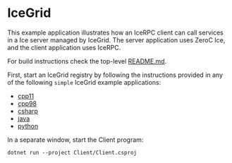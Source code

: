 # IceGrid

This example application illustrates how an IceRPC client can call services in a Ice server managed by IceGrid.
The server application uses ZeroC Ice, and the client application uses IceRPC.

For build instructions check the top-level [README.md](../../README.md#building).

First, start an IceGrid registry by following the instructions provided in any of the following `simple` IceGrid example
applications:

- [cpp11][1]
- [cpp98][2]
- [csharp][3]
- [java][4]
- [python][5]

In a separate window, start the Client program:

```shell
dotnet run --project Client/Client.csproj
```

[1]: https://github.com/zeroc-ice/ice-demos/tree/3.7/cpp11/IceGrid/simple
[2]: https://github.com/zeroc-ice/ice-demos/tree/3.7/cpp98/IceGrid/simple
[3]: https://github.com/zeroc-ice/ice-demos/tree/3.7/csharp/IceGrid/simple
[4]: https://github.com/zeroc-ice/ice-demos/tree/3.7/java/IceGrid/simple
[5]: https://github.com/zeroc-ice/ice-demos/tree/3.7/python/IceGrid/simple
